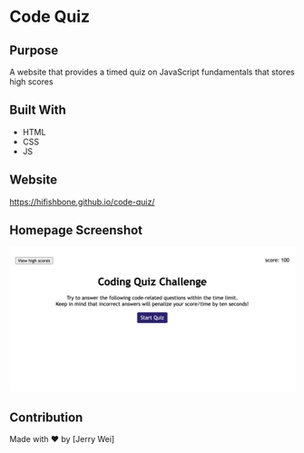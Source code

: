 # Code Quiz

## Purpose
A website that provides a timed quiz on JavaScript fundamentals that stores high scores

## Built With
* HTML
* CSS
* JS

## Website
https://hifishbone.github.io/code-quiz/

## Homepage Screenshot
![Alt text](/assets/images/homepage.jpg?raw=true "Homepage")

## Contribution
Made with ❤️ by [Jerry Wei]